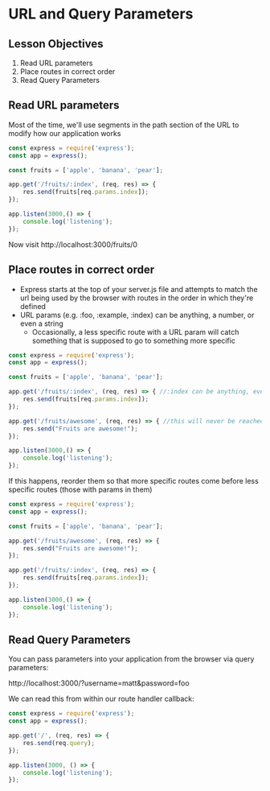 # URL and Query Parameters

## Lesson Objectives

1. Read URL parameters
1. Place routes in correct order
1. Read Query Parameters

## Read URL parameters

Most of the time, we'll use segments in the path section of the URL to modify how our application works

```javascript
const express = require('express');
const app = express();

const fruits = ['apple', 'banana', 'pear'];

app.get('/fruits/:index', (req, res) => {
    res.send(fruits[req.params.index]);
});

app.listen(3000,() => {
    console.log('listening');
});
```

Now visit http://localhost:3000/fruits/0

## Place routes in correct order

- Express starts at the top of your server.js file and attempts to match the url being used by the browser with routes in the order in which they're defined
- URL params (e.g. :foo, :example, :index) can be anything, a number, or even a string
    - Occasionally, a less specific route with a URL param will catch something that is supposed to go to something more specific

```javascript
const express = require('express');
const app = express();

const fruits = ['apple', 'banana', 'pear'];

app.get('/fruits/:index', (req, res) => { //:index can be anything, even awesome
    res.send(fruits[req.params.index]);
});

app.get('/fruits/awesome', (req, res) => { //this will never be reached
    res.send("Fruits are awesome!");
});

app.listen(3000,() => {
    console.log('listening');
});
```

If this happens, reorder them so that more specific routes come before less specific routes (those with params in them)

```javascript
const express = require('express');
const app = express();

const fruits = ['apple', 'banana', 'pear'];

app.get('/fruits/awesome', (req, res) => {
    res.send("Fruits are awesome!");
});

app.get('/fruits/:index', (req, res) => {
    res.send(fruits[req.params.index]);
});

app.listen(3000,() => {
    console.log('listening');
});
```

## Read Query Parameters

You can pass parameters into your application from the browser via query parameters:

http://localhost:3000/?username=matt&password=foo

We can read this from within our route handler callback:

```javascript
const express = require('express');
const app = express();

app.get('/', (req, res) => {
    res.send(req.query);
});

app.listen(3000, () => {
    console.log('listening');
});
```
